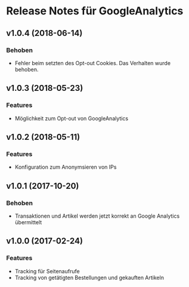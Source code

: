 # Release Notes für GoogleAnalytics

## v1.0.4 (2018-06-14)
### Behoben
- Fehler beim setzten des Opt-out Cookies. Das Verhalten wurde behoben.

## v1.0.3 (2018-05-23)
### Features
- Möglichkeit zum Opt-out von GoogleAnalytics

## v1.0.2 (2018-05-11)
### Features
- Konfiguration zum Anonymsieren von IPs

## v1.0.1 (2017-10-20)
### Behoben
- Transaktionen und Artikel werden jetzt korrekt an Google Analytics übermittelt

## v1.0.0 (2017-02-24)
### Features
- Tracking für Seitenaufrufe
- Tracking von getätigten Bestellungen und gekauften Artikeln
